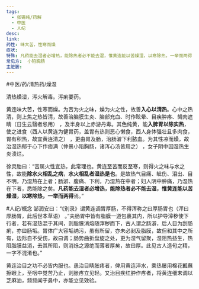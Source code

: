 ```yaml
---
tags:
  - 张锡纯/药解
  - 中医
  - 人纪
desc: 
link: 
药性: 味大苦，性寒而燥
症状: 
特殊: 凡药能去湿者必增热，能除热者必不能去湿，惟黄连能以苦燥湿，以寒除热，一举而两得
常见方:  小陷胸肠
主脏腑:
---
```


#中医/药/清热药/燥湿 

清热燥湿，泻火解毒。泻痢要药。


黄连味大苦，性寒而燥。为苦为火之味，燥为火之性，故善**入心以清热**。心中之热清，则上焦之热皆清，故善治脑膜生炎、脑部充血、时作眩晕、目疾肿疼、胬肉遮睛（日生云翳者忌用） ，及半身以上赤游丹毒。其色纯黄，能**入脾胃以除实热**，使之进食（西人以黄连为健胃药，盖胃有热则恶心懒食，西人身体强壮且多肉食，胃有积热，故宜黄连清之） ，更由胃及肠，治肠澼下利脓血。为其性凉而燥，故治湿热郁于心下作痞满（仲景小陷胸肠，诸泻心汤皆用之） ，女子阴中因湿热生炎溃烂。

徐灵胎曰：“苦属火性宜热，此常理也。黄连至苦而反至寒，则得火之味与水之性，故能**除水火相乱之病**，**水火相乱者湿热是也**。是故热气目痛、眦伤、泪出、目不明，乃湿热在上者；肠澼、腹痛、下利，乃湿热在中者；妇人阴中肿痛，乃湿热在下者，悉能除之矣。**凡药能去湿者必增热，能除热者必不能去湿，惟黄连能以苦燥湿，以寒除热，一举而两得**焉。”

#人纪/概念 
邹润安曰：“《别录》谓黄连调胃厚肠，不得浑称之曰厚肠胃也（浑曰厚肠胃，此后世本草语） 。”夫肠胃中皆有脂膜一道包裹其内，所以护导滓秽使下行者，若有湿热混于其间，则脂膜消熔随滓秽而下，古人谓之肠澼，后人目为刮肠痢，亦曰肠垢。胃体广大容垢纳污，虽有所留，亦未必剥及脂膜，故但和其中之所有，边际自不受伤，故曰调；肠势曲折盘旋之处，更为湿气留聚，湿阻热益生，热阻脂膜益消，去其所阻，则消烁之源绝而薄者厚矣，故曰厚。此见古人造句之精，一字不混淆也。”

黄连治目之功不必皆内服也。愚治目睛胀疼者，俾用黄连淬水，乘热屡用棉花瓤蘸擦眼上，至咽中觉苦乃止，则胀疼立见轻。又治目疾红肿作疼者，将黄连细末调以芝麻油，频频闻于鼻中，亦能立见效验。